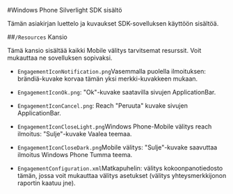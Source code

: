 <properties 
    pageTitle="Windows Phone Silverlight SDK sisältö" 
    description="Lisätietoja Windows Phone Silverlight SDK sisällön Azure Mobile välitys"                     
    services="mobile-engagement" 
    documentationCenter="mobile" 
    authors="piyushjo" 
    manager="dwrede"
    editor="" />

<tags 
    ms.service="mobile-engagement" 
    ms.workload="mobile" 
    ms.tgt_pltfrm="mobile-windows-phone"
    ms.devlang="na"
    ms.topic="article"
    ms.date="08/19/2016" 
    ms.author="piyushjo" />
    
#<a name="windows-phone-silverlight-sdk-content"></a>Windows Phone Silverlight SDK sisältö

Tämän asiakirjan luettelo ja kuvaukset SDK-sovelluksen käyttöön sisältöä.

##<a name="the-resources-folder"></a>`/Resources` Kansio 

Tämä kansio sisältää kaikki Mobile välitys tarvitsemat resurssit. Voit mukauttaa ne sovelluksen sopivaksi.

- `EngagementIconNotification.png`Vasemmalla puolella ilmoituksen: brändiä-kuvake korvaa tämän yksi merkki-kuvakkeen mukaan.

- `EngagementIconOk.png`: "Ok"-kuvake saatavilla sivujen ApplicationBar.
 
- `EngagementIconCancel.png`: Reach "Peruuta" kuvake sivujen ApplicationBar.
 
- `EngagementIconCloseLight.png`Windows Phone-Mobile välitys reach ilmoitus: "Sulje"-kuvake Vaalea teemaa.
 
- `EngagementIconCloseDark.png`Mobile välitys: "Sulje"-kuvake saavuttaa ilmoitus Windows Phone Tumma teema.

- `EngagementConfiguration.xml`Matkapuhelin: välitys kokoonpanotiedosto tämän, jossa voit mukauttaa välitys asetukset (välitys yhteysmerkkijonon raportin kaatuu jne).
 
